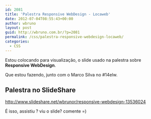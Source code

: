 ```yaml
---
id: 2081
title: 'Palestra Responsive WebDesign - Locaweb'
date: 2012-07-04T08:55:43+00:00
author: wbruno
layout: post
guid: http://wbruno.com.br/?p=2081
permalink: /css/palestra-responsive-webdesign-locaweb/
categories:
  - CSS
---
```

Estou colocando para visualização, o slide usado na palestra sobre **Responsive WebDesign**.

Que estou fazendo, junto com o Marco Silva no #14elw.

## Palestra no SlideShare

<a href="http://www.slideshare.net/wbrunor/responsive-webdesign-13536024" rel="external nofolow">http://www.slideshare.net/wbrunor/responsive-webdesign-13536024</a>

É isso, assistiu ? viu o slide? comente =)
